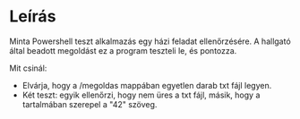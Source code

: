 # Leírás

Minta Powershell teszt alkalmazás egy házi feladat ellenőrzésére. A hallgató által beadott megoldást ez a program teszteli le, és pontozza.

Mit csinál:

- Elvárja, hogy a /megoldas mappában egyetlen darab txt fájl legyen.
- Két teszt: egyik ellenőrzi, hogy nem üres a txt fájl, másik, hogy a tartalmában szerepel a "42" szöveg.

